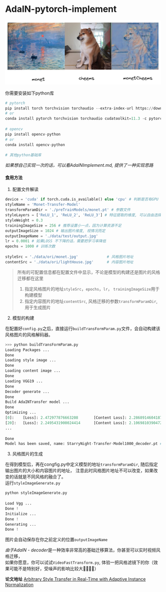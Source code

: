 # AdaIN-pytorch-implement

![cheems](https://github.com/HuangXingjie2002/AdaIN-pytorch-implement/blob/main/image/READEME/d__github_AdaIN_AtentionAETransfer.png)

你需要安装如下python库


```python
# pytorch
pip install torch torchvision torchaudio --extra-index-url https://download.pytorch.org/whl/cu113
# or
conda install pytorch torchvision torchaudio cudatoolkit=11.3 -c pytorch

# opencv
pip install opencv-python
# or
conda install opencv-python

# 其他python基础库
```
*如果想自己实现一次的话，可以看AdaINImplement.md, 提供了一种实现思路*

#### 食用方法

1. 配置文件解读

```python
device = 'cuda' if torch.cuda.is_available() else 'cpu' # 判断是否有GPU
styleName = 'Monet-Transfer-Model' 
transformParamDir = './preTrainModels/monet.pt' # 参数文件
styleLayers = ['ReLU_1', 'ReLU_2', 'ReLU_3'] # 特征提取的维度, 可以自由选择
styleWeight = 0.3
trainingImageSize = 256 # 推荐设置小一点，因为计算资源不足
outputImageSize = 1024 # 输出图片维度, 视情况而定
outputImageName = './data/test/output.jpg'
lr = 0.0001 # 如果LOSS 不下降的话，需要把学习率降低
epochs = 1000 # 训练次数

styleSrc = './data/ori/monet.jpg'             # 风格图片地址
contentSrc = './data/ori/lightHouse.jpg'      # 内容图片地址
```
> 所有的可配置信息都在配置文件中显示，不论是模型的构建还是图片的风格迁移都在这里
> 1. 指定风格图片的地址`styleSrc`，`epochs`，`lr`， `trainingImageSize`用于构建模型
> 2. 指定内容图片的地址`contentSrc`, 风格迁移的参数`transformParamDir`, 用于生成图片

2. 模型的构建

在配置好`config.py`之后，直接运行`buildTransFormParam.py`文件，会自动构建该风格图片的风格解码器。
```python
>>> python buildTransFormParam.py
Loading Packages ...
Done
Loading style image ...
Done
Loading content image ...
Done
Loading VGG19 ...
Done
Decoder generate ...
Done
Build AdaINTransfer model ...
Done
Optimizing ...
[0]:    [Loss]: 2.472977876663208       [Content Loss]: 2.286891460418701       [Style Loss]: 0.6202879548072815
[20]:   [Loss]: 2.2495431900024414      [Content Loss]: 2.106981039047241       [Style Loss]: 0.4752069115638733
...

Done
Model has been saved, name: StarryNight-Transfer-Model1000_decoder.pt # 模型保存的名称
```

3. 风格图片的生成

在得到模型后，再在congfig.py中定义模型的地址`transformParamDir`, 随后指定输出图片的大小和内容图片的地址，
注意此时风格图片地址不可以改变，如果改变的话就是不同风格的融合了。  
运行`styleImageGenerate.py`  
```python
python styleImageGenerate.py       

Load Vgg ...
Done !
Initialize ...
Done !
Generating ...
Done !
```
图片会自动保存在你之前定义的位置`outputImageName`

*由于AdaIN - decoder*是一种效率非常高的基础迁移算法，你甚至可以实时视频风格迁移，  
如果你愿意，你可以试试`VideoFastTransform.py`, 体验一把风格滤镜下的你（效果可能不是特别好，受噪声的影响比较大🤪🤪🤪🤪）

**论文地址**
[Arbitrary Style Transfer in Real-Time with Adaptive Instance Normalization](https://openaccess.thecvf.com/content_ICCV_2017/papers/Huang_Arbitrary_Style_Transfer_ICCV_2017_paper.pdf)
